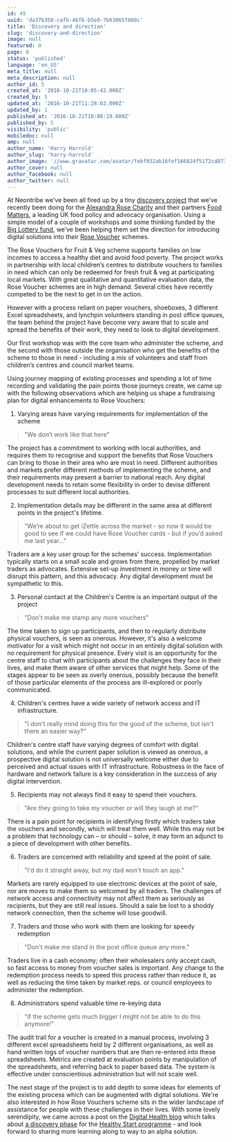 ```yaml
---
id: 49
uuid: 'da37b350-cafb-46f6-b5e9-7b63065f068c'
title: 'Discovery and direction'
slug: 'discovery-and-direction'
image: null
featured: 0
page: 0
status: 'published'
language: 'en_US'
meta_title: null
meta_description: null
author_id: 5
created_at: '2016-10-21T10:05:42.000Z'
created_by: 5
updated_at: '2016-10-21T11:28:02.000Z'
updated_by: 1
published_at: '2016-10-21T10:08:19.000Z'
published_by: 5
visibility: 'public'
mobiledoc: null
amp: null
author_name: 'Harry Harrold'
author_slug: 'harry-harrold'
author_image: '//www.gravatar.com/avatar/febf032ab16fef166824f5172cd87393?s=250&d=mm&r=x'
author_cover: null
author_facebook: null
author_twitter: null
---
```


At Neontribe we’ve been all fired up by a tiny [discovery project](https://www.neontribe.co.uk/our-process-discovery/) that we’ve recently been doing for the [Alexandra Rose Charity](http://www.alexandrarose.org.uk/) and their partners [Food Matters](http://www.foodmatters.org/), a leading UK food policy and advocacy organisation. Using a simple model of a couple of workshops and some thinking funded by the [Big Lottery fund](https://www.biglotteryfund.org.uk/), we’ve been helping them set the direction for introducing digital solutions into their [Rose Voucher](http://www.alexandrarose.org.uk/rose-vouchers) schemes.

The Rose Vouchers for Fruit & Veg scheme supports families on low incomes to access a healthy diet and avoid food poverty. The project works in partnership with local children’s centres to distribute vouchers to families in need which can only be redeemed for fresh fruit & veg at participating local markets. With great qualitative and quantitative evaluation data, the Rose Voucher schemes are in high demand. Several cities have recently competed to be the next to get in on the action.

However with a process reliant on paper vouchers, shoeboxes, 3 different Excel spreadsheets, and lynchpin volunteers standing in post office queues, the team behind the project have become very aware that to scale and spread the benefits of their work, they need to look to digital development.

Our first workshop was with the core team who administer the scheme, and the second with those outside the organisation who get the benefits of the scheme to those in need - including a mix of volunteers and staff from children’s centres and council market teams.

Using journey mapping of existing processes and spending a lot of time recording and validating the pain points those journeys create, we came up with the following observations which are helping us shape a fundraising plan for digital enhancements to Rose Vouchers:

1. Varying areas have varying requirements for implementation of the scheme

> "We don’t work like that here"

The project has a commitment to working with local authorities, and requires them to recognise and support the benefits that Rose Vouchers can bring to those in their area who are most in need. Different authorities and markets prefer different methods of implementing the scheme, and their requirements may present a barrier to national reach. Any digital development needs to retain some flexibility in order to devise different processes to suit different local authorities.

2. Implementation details may be different in the same area at different points in the project's lifetime.

> "We’re about to get iZettle across the market - so now it would be good to see if we could have Rose Voucher cards - but if you’d asked me last year…"

Traders are a key user group for the schemes’ success. Implementation typically starts on a small scale and grows from there, propelled by market traders as advocates. Extensive set-up investment in money or time will disrupt this pattern, and this advocacy. Any digital development must be sympathetic to this.

3. Personal contact at the Children's Centre is an important output of the project

> "Don't make me stamp any more vouchers"

The time taken to sign up participants, and then to regularly distribute physical vouchers, is seen as onerous. However, it's also a welcome motivator for a visit which might not occur in an entirely digital solution with no requirement for physical presence. Every visit is an opportunity for the centre staff to chat with participants about the challenges they face in their lives, and make them aware of other services that might help. Some of the stages appear to be seen as overly onerous, possibly because the benefit of those particular elements of the process are ill-explored or poorly communicated.

4. Children's centres have a wide variety of network access and IT infrastructure.

> "I don't really mind doing this for the good of the scheme, but isn't there an easier way?"

Children's centre staff have varying degrees of comfort with digital solutions, and while the current paper solution is viewed as onerous, a prospective digital solution is not universally welcome either due to perceived and actual issues with IT infrastructure. Robustness in the face of hardware and network failure is a key consideration in the success of any digital intervention.

5. Recipients may not always find it easy to spend their vouchers.

> "Are they going to take my voucher or will they laugh at me?"

There is a pain point for recipients in identifying firstly which traders take the vouchers and secondly, which will treat them well. While this may not be a problem that technology can – or should – solve, it may form an adjunct to a piece of development with other benefits.

6. Traders are concerned with reliability and speed at the point of sale.

> "I'd do it straight away, but my dad won't touch an app."

Markets are rarely equipped to use electronic devices at the point of sale, nor are moves to make them so welcomed by all traders. The challenges of network access and connectivity may not affect them as seriously as recipients, but they are still real issues. Should a sale be lost to a shoddy network connection, then the scheme will lose goodwill.

7. Traders and those who work with them are looking for speedy redemption

> "Don't make me stand in the post office queue any more."

Traders live in a cash economy; often their wholesalers only accept cash, so fast access to money from voucher sales is important. Any change to the redemption process needs to speed this process rather than reduce it, as well as reducing the time taken by market reps. or council employees to administer the redemption.

8. Administrators spend valuable time re-keying data

> "If the scheme gets much bigger I might not be able to do this anymore!"

The audit trail for a voucher is created in a manual process, involving 3 different excel spreadsheets held by 2 different organisations, as well as hand written logs of voucher numbers that are then re-entered into these spreadsheets. Metrics are created at evaluation points by manipulation of the spreadsheets, and referring back to paper based data. The system is effective under conscientious administration but will not scale well.

The next stage of the project is to add depth to some ideas for elements of the existing process which can be augmented with digital solutions. We're also interested in how Rose Vouchers scheme sits in the wider landscape of assistance for people with these challenges in their lives. With some lovely serendipity, we came across a post on the [Digital Health blog](https://digitalhealth.blog.gov.uk/) which talks about [a discovery phase](https://digitalhealth.blog.gov.uk/2016/10/14/healthy-start-learned/) for the [Healthy Start programme](https://digitalhealth.blog.gov.uk/2016/07/22/healthy-start-discovery/) - and look forward to sharing more learning along to way to an alpha solution.
